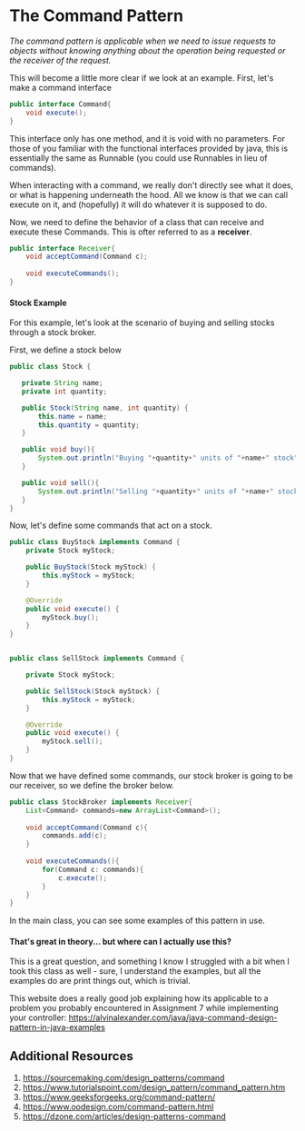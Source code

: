 # The Command Pattern
_The command pattern is applicable when we need to issue requests to objects without knowing anything about the operation being requested or the receiver of the request._

This will become a little more clear if we look at an example. First, let's make a command interface

```java
public interface Command{
    void execute();
}
```
This interface only has one method, and it is void with no parameters. For those of you familiar with the functional interfaces provided by java, this is essentially the same as Runnable (you could use Runnables in lieu of commands). 

When interacting with a command, we really don't directly see what it does, or what is happening underneath the hood. All we know is that we can call execute on it, and (hopefully) it will do whatever it is supposed to do.

Now, we need to define the behavior of a class that can receive and execute these Commands. This is ofter referred to as a **receiver**.

```java
public interface Receiver{
    void acceptCommand(Command c);
    
    void executeCommands();
}
```

#### Stock Example

For this example, let's look at the scenario of buying and selling stocks through a stock broker.
 
 First, we define a stock below
 ```java
public class Stock {

    private String name;
    private int quantity;

    public Stock(String name, int quantity) {
        this.name = name;
        this.quantity = quantity;
    }

    public void buy(){
        System.out.println("Buying "+quantity+" units of "+name+" stock");
    }

    public void sell(){
        System.out.println("Selling "+quantity+" units of "+name+" stock");
    }
}
```

Now, let's define some commands that act on a stock.
```java
public class BuyStock implements Command {
    private Stock myStock;

    public BuyStock(Stock myStock) {
        this.myStock = myStock;
    }

    @Override
    public void execute() {
        myStock.buy();
    }
}


public class SellStock implements Command {

    private Stock myStock;

    public SellStock(Stock myStock) {
        this.myStock = myStock;
    }

    @Override
    public void execute() {
        myStock.sell();
    }
}
```
 
 Now that we have defined some commands, our stock broker is going to be our receiver, so we define the broker below.

```java
public class StockBroker implements Receiver{
    List<Command> commands=new ArrayList<Command>();
    
    void acceptCommand(Command c){
        commands.add(c);
    }
    
    void executeCommands(){
        for(Command c: commands){
            c.execute();
        }    
    }
}
```

In the main class, you can see some examples of this pattern in use.


#### That's great in theory... but where can I actually use this?
This is a great question, and something I know I struggled with a bit when I took this class as well - sure, I understand the examples, but all the examples do are print things out, which is trivial.

This website does a really good job explaining how its applicable to a problem you probably encountered in Assignment 7 while implementing your controller: https://alvinalexander.com/java/java-command-design-pattern-in-java-examples

## Additional Resources
1. https://sourcemaking.com/design_patterns/command
2. https://www.tutorialspoint.com/design_pattern/command_pattern.htm
3. https://www.geeksforgeeks.org/command-pattern/
4. https://www.oodesign.com/command-pattern.html
5. https://dzone.com/articles/design-patterns-command